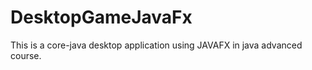 # DesktopGameJavaFx
This is a core-java desktop application using JAVAFX in java advanced course.  
